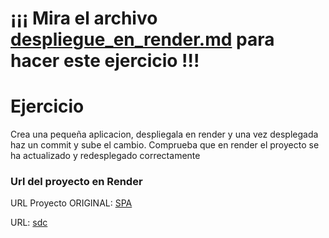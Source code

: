 # ¡¡¡ Mira el archivo [despliegue_en_render.md](./despliegue_en_render.md) para hacer este ejercicio !!!

# Ejercicio

Crea una pequeña aplicacion, despliegala en render y una vez desplegada haz un commit y sube el cambio. Comprueba que en render el proyecto se ha actualizado y redesplegado correctamente

### Url del proyecto en Render

URL Proyecto ORIGINAL: [SPA](../../M.1_Javascript_Avanzado/SPA/)

URL: [sdc](https://)
